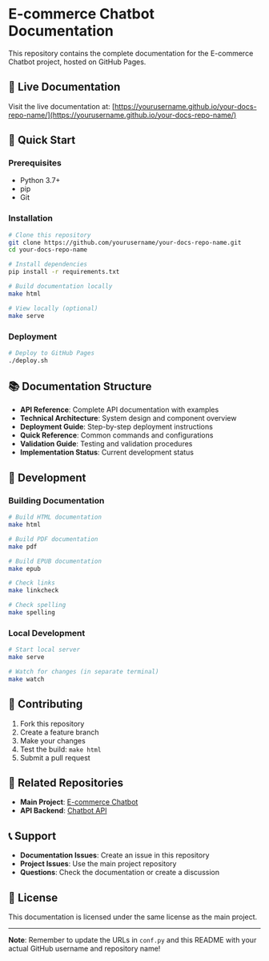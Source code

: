 # E-commerce Chatbot Documentation

This repository contains the complete documentation for the E-commerce Chatbot project, hosted on GitHub Pages.

## 📖 Live Documentation

Visit the live documentation at: [https://yourusername.github.io/your-docs-repo-name/](https://yourusername.github.io/your-docs-repo-name/)

## 🚀 Quick Start

### Prerequisites

- Python 3.7+
- pip
- Git

### Installation

```bash
# Clone this repository
git clone https://github.com/yourusername/your-docs-repo-name.git
cd your-docs-repo-name

# Install dependencies
pip install -r requirements.txt

# Build documentation locally
make html

# View locally (optional)
make serve
```

### Deployment

```bash
# Deploy to GitHub Pages
./deploy.sh
```

## 📚 Documentation Structure

- **API Reference**: Complete API documentation with examples
- **Technical Architecture**: System design and component overview
- **Deployment Guide**: Step-by-step deployment instructions
- **Quick Reference**: Common commands and configurations
- **Validation Guide**: Testing and validation procedures
- **Implementation Status**: Current development status

## 🔧 Development

### Building Documentation

```bash
# Build HTML documentation
make html

# Build PDF documentation
make pdf

# Build EPUB documentation
make epub

# Check links
make linkcheck

# Check spelling
make spelling
```

### Local Development

```bash
# Start local server
make serve

# Watch for changes (in separate terminal)
make watch
```

## 📝 Contributing

1. Fork this repository
2. Create a feature branch
3. Make your changes
4. Test the build: `make html`
5. Submit a pull request

## 🔗 Related Repositories

- **Main Project**: [E-commerce Chatbot](https://github.com/yourusername/ecommerce-chatbot)
- **API Backend**: [Chatbot API](https://github.com/yourusername/chatbot-api)

## 📞 Support

- **Documentation Issues**: Create an issue in this repository
- **Project Issues**: Use the main project repository
- **Questions**: Check the documentation or create a discussion

## 📄 License

This documentation is licensed under the same license as the main project.

---

**Note**: Remember to update the URLs in `conf.py` and this README with your actual GitHub username and repository name! 